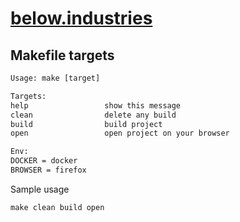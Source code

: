 # [below.industries](https://below.industries)

## Makefile targets

```txt
Usage: make [target]

Targets:
help                 show this message
clean                delete any build
build                build project
open                 open project on your browser

Env:
DOCKER = docker
BROWSER = firefox
```

Sample usage

```shell
make clean build open
```